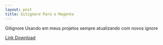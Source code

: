 ```yaml
---
layout: post
title: Gitignore Para o Magento
---
```

Gitignore  Usando em meus projetos sempre atualizando com novos ignore

[Link Download ](https://github.com/jonatanaxe/Config-Personalizadas/blob/master/.gitignore-magento)
